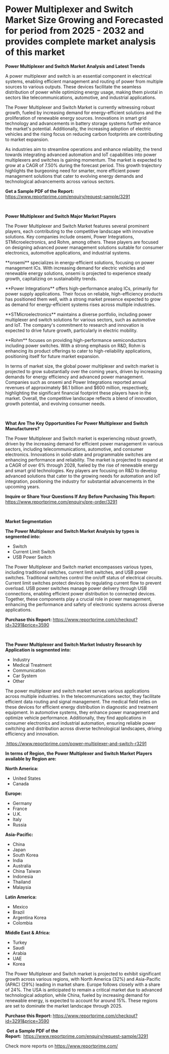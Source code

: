 <p><h1>Power Multiplexer and Switch Market Size Growing and Forecasted for period from 2025 - 2032 and provides complete market analysis of this market</h1></p><p><strong>Power Multiplexer and Switch Market Analysis and Latest Trends</strong></p>
<p><p>A power multiplexer and switch is an essential component in electrical systems, enabling efficient management and routing of power from multiple sources to various outputs. These devices facilitate the seamless distribution of power while optimizing energy usage, making them pivotal in sectors like telecommunications, automotive, and industrial applications.</p><p>The Power Multiplexer and Switch Market is currently witnessing robust growth, fueled by increasing demand for energy-efficient solutions and the proliferation of renewable energy sources. Innovations in smart grid technology and advancements in battery storage systems further enhance the market's potential. Additionally, the increasing adoption of electric vehicles and the rising focus on reducing carbon footprints are contributing to market expansion.</p><p>As industries aim to streamline operations and enhance reliability, the trend towards integrating advanced automation and IoT capabilities into power multiplexers and switches is gaining momentum. The market is expected to grow at a CAGR of 7.50% during the forecast period. This growth trajectory highlights the burgeoning need for smarter, more efficient power management solutions that cater to evolving energy demands and technological advancements across various sectors.</p></p>
<p><strong>Get a Sample PDF of the Report:&nbsp;</strong> <a href="https://www.reportprime.com/enquiry/request-sample/3291?utm_campaign=3194&utm_medium=2&utm_source=Github&utm_content=ia&utm_term=18032025&utm_id=power-multiplexer-and-switch">https://www.reportprime.com/enquiry/request-sample/3291</a></p>
<p>&nbsp;</p>
<p><strong>Power Multiplexer and Switch Major Market Players</strong></p>
<p><p>The Power Multiplexer and Switch Market features several prominent players, each contributing to the competitive landscape with innovative solutions. Key companies include onsemi, Power Integrations, STMicroelectronics, and Rohm, among others. These players are focused on designing advanced power management solutions suitable for consumer electronics, automotive applications, and industrial systems.</p><p>**onsemi** specializes in energy-efficient solutions, focusing on power management ICs. With increasing demand for electric vehicles and renewable energy solutions, onsemi is projected to experience steady growth, capitalizing on sustainability trends.</p><p>**Power Integrations** offers high-performance analog ICs, primarily for power supply applications. Their focus on reliable, high-efficiency products has positioned them well, with a strong market presence expected to grow as demand for energy-efficient systems rises across multiple industries.</p><p>**STMicroelectronics** maintains a diverse portfolio, including power multiplexer and switch solutions for various sectors, such as automotive and IoT. The company's commitment to research and innovation is expected to drive future growth, particularly in electric mobility.</p><p>**Rohm** focuses on providing high-performance semiconductors including power switches. With a strong emphasis on R&D, Rohm is enhancing its product offerings to cater to high-reliability applications, positioning itself for future market expansion.</p><p>In terms of market size, the global power multiplexer and switch market is projected to grow substantially over the coming years, driven by increasing demands for energy efficiency and advanced power management. Companies such as onsemi and Power Integrations reported annual revenues of approximately $6.1 billion and $600 million, respectively, highlighting the significant financial footprint these players have in the market. Overall, the competitive landscape reflects a blend of innovation, growth potential, and evolving consumer needs.</p></p>
<p>&nbsp;</p>
<p><strong>What Are The Key Opportunities For Power Multiplexer and Switch Manufacturers?</strong></p>
<p><p>The Power Multiplexer and Switch market is experiencing robust growth, driven by the increasing demand for efficient power management in various sectors, including telecommunications, automotive, and consumer electronics. Innovations in solid-state and programmable switches are enhancing performance and reliability. The market is projected to expand at a CAGR of over 6% through 2028, fueled by the rise of renewable energy and smart grid technologies. Key players are focusing on R&D to develop advanced solutions that cater to the growing needs for automation and IoT integration, positioning the industry for substantial advancements in the upcoming years.</p></p>
<p><strong>Inquire or Share Your Questions If Any Before Purchasing This Report:</strong> <a href="https://www.reportprime.com/enquiry/pre-order/3291?utm_campaign=3194&utm_medium=2&utm_source=Github&utm_content=ia&utm_term=18032025&utm_id=power-multiplexer-and-switch">https://www.reportprime.com/enquiry/pre-order/3291</a></p>
<p>&nbsp;</p>
<p><strong>Market Segmentation</strong></p>
<p><strong>The Power Multiplexer and Switch Market Analysis by types is segmented into:</strong></p>
<p><ul><li>Switch</li><li>Current Limit Switch</li><li>USB Power Switch</li></ul></p>
<p><p>The Power Multiplexer and Switch market encompasses various types, including traditional switches, current limit switches, and USB power switches. Traditional switches control the on/off status of electrical circuits. Current limit switches protect devices by regulating current flow to prevent overload. USB power switches manage power delivery through USB connections, enabling efficient power distribution to connected devices. Together, these components play a crucial role in power management, enhancing the performance and safety of electronic systems across diverse applications.</p></p>
<p><strong>Purchase this Report:&nbsp;</strong><a href="https://www.reportprime.com/checkout?id=3291&price=3590&utm_campaign=3194&utm_medium=2&utm_source=Github&utm_content=ia&utm_term=18032025&utm_id=power-multiplexer-and-switch">https://www.reportprime.com/checkout?id=3291&price=3590</a></p>
<p>&nbsp;</p>
<p><strong>The Power Multiplexer and Switch Market Industry Research by Application is segmented into:</strong></p>
<p><ul><li>Industry</li><li>Medical Treatment</li><li>Communication</li><li>Car System</li><li>Other</li></ul></p>
<p><p>The power multiplexer and switch market serves various applications across multiple industries. In the telecommunications sector, they facilitate efficient data routing and signal management. The medical field relies on these devices for efficient energy distribution in diagnostic and treatment equipment. In automotive systems, they enhance power management and optimize vehicle performance. Additionally, they find applications in consumer electronics and industrial automation, ensuring reliable power switching and distribution across diverse technological landscapes, driving efficiency and innovation.</p></p>
<p><a href="https://www.reportprime.com/power-multiplexer-and-switch-r3291?utm_campaign=3194&utm_medium=2&utm_source=Github&utm_content=ia&utm_term=18032025&utm_id=power-multiplexer-and-switch">&nbsp;https://www.reportprime.com/power-multiplexer-and-switch-r3291</a></p>
<p><strong>In terms of Region, the Power Multiplexer and Switch Market Players available by Region are:</strong></p>
<p>
    <p> <strong> North America: </strong>
        <ul>
            <li>United States</li>
            <li>Canada</li>
        </ul>
        </p> 
    <p> <strong> Europe: </strong>
        <ul>
            <li>Germany</li>
            <li>France</li>
            <li>U.K.</li>
            <li>Italy</li>
            <li>Russia</li>
        </ul>
        </p> 
    <p> <strong> Asia-Pacific: </strong>
        <ul>
            <li>China</li>
            <li>Japan</li>
            <li>South Korea</li>
            <li>India</li>
            <li>Australia</li>
            <li>China Taiwan</li>
            <li>Indonesia</li>
            <li>Thailand</li>
            <li>Malaysia</li>
        </ul>
        </p> 
    <p> <strong> Latin America: </strong>
        <ul>
            <li>Mexico</li>
            <li>Brazil</li>
            <li>Argentina Korea</li>
            <li>Colombia</li>
        </ul>
        </p> 
    <p> <strong> Middle East & Africa: </strong>
        <ul>
            <li>Turkey</li>
            <li>Saudi</li>
            <li>Arabia</li>
            <li>UAE</li>
            <li>Korea</li>
        </ul>
    </p>
    </p>
<p><p>The Power Multiplexer and Switch market is projected to exhibit significant growth across various regions, with North America (32%) and Asia-Pacific (APAC) (29%) leading in market share. Europe follows closely with a share of 24%. The USA is anticipated to remain a critical market due to advanced technological adoption, while China, fueled by increasing demand for renewable energy, is expected to account for around 15%. These regions are set to dominate the market landscape through 2025.</p></p>
<p><strong>Purchase this Report: </strong><a href="https://www.reportprime.com/checkout?id=3291&price=3590&utm_campaign=3194&utm_medium=2&utm_source=Github&utm_content=ia&utm_term=18032025&utm_id=power-multiplexer-and-switch">https://www.reportprime.com/checkout?id=3291&price=3590</a></p>
<p>&nbsp;<strong>Get a Sample PDF of the Report:&nbsp;&nbsp;</strong><a href="https://www.reportprime.com/enquiry/request-sample/3291?utm_campaign=3194&utm_medium=2&utm_source=Github&utm_content=ia&utm_term=18032025&utm_id=power-multiplexer-and-switch">https://www.reportprime.com/enquiry/request-sample/3291</a></p>
<p><strong></strong></p>
<p>Check more reports on <a href="https://www.reportprime.com/?utm_campaign=3194&utm_medium=2&utm_source=Github&utm_content=ia&utm_term=18032025&utm_id=power-multiplexer-and-switch">https://www.reportprime.com/</a></p>